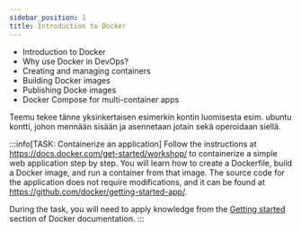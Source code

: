 ```yaml
---
sidebar_position: 1
title: Introduction to Docker
---
```


- Introduction to Docker
- Why use Docker in DevOps?
- Creating and managing containers
- Building Docker images
- Publishing Docke images
- Docker Compose for multi-container apps

Teemu tekee tänne yksinkertaisen esimerkin kontin luomisesta esim. ubuntu kontti, johon mennään sisään ja asennetaan jotain sekä operoidaan siellä.

:::info[TASK: Containerize an application]
Follow the instructions at https://docs.docker.com/get-started/workshop/ to containerize a simple web application step by step. You will learn how to create a Dockerfile, build a Docker image, and run a container from that image. The source code for the application does not require modifications, and it can be found at https://github.com/docker/getting-started-app/.

During the task, you will need to apply knowledge from the [Getting started](https://docs.docker.com/get-started/introduction/) section of Docker documentation.
:::

